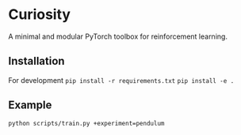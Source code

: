 # Curiosity
A minimal and modular PyTorch toolbox for reinforcement learning.

## Installation
For development
`pip install -r requirements.txt`
`pip install -e .`

## Example 

`python scripts/train.py +experiment=pendulum`
